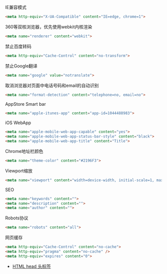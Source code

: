 IE兼容模式
```html
<meta http-equiv="X-UA-Compatible" content="IE=edge, chrome=1">
```

360等双核浏览器，优先使用webkit内核渲染
```html
<meta name="renderer" content="webkit">
```

禁止百度转码
```html
<meta http-equiv="Cache-Control" content="no-transform">
```

禁止Google翻译
```html
<meta name="google" value="notranslate">
```

取消浏览器对页面中电话号码和email的自动识别
```html
<meta name="format-detection" content="telephone=no, email=no">
```

AppStore Smart bar
```html
<meta name="apple-itunes-app" content="app-id=1044488983">
```

iOS WebApp
```html
<meta name="apple-mobile-web-app-capable" content="yes">
<meta name="apple-mobile-web-app-status-bar-style" content="black">
<meta name="apple-mobile-web-app-title" content="Title">
```

Chrome地址栏颜色
```html
<meta name="theme-color" content="#2196F3">
```

Viewport缩放
```html
<meta name="viewport" content="width=device-width, initial-scale=1, maximum-scale=1, user-scalable=no">
```

SEO
```html
<meta name="keywords" content="">
<meta name="description" content="">
<meta name="author" content="">
```
Robots协议
```html
<meta name="robots" content="all">
```

网页缓存
```html
<meta http-equiv="Cache-Control" content="no-cache">
<meta http-equiv="pragma" content="no-cache" />
<meta http-equiv="expires" content="0">
```

- [HTML head 头标签](http://fex.baidu.com/blog/2014/10/html-head-tags/)
